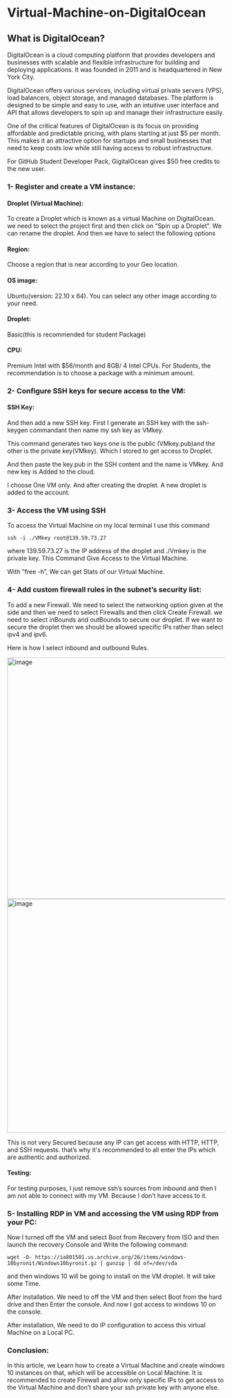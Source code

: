 # Virtual-Machine-on-DigitalOcean
## What is DigitalOcean?

DigitalOcean is a cloud computing platform that provides developers and businesses with scalable and flexible infrastructure for building and deploying applications. It was founded in 2011 and is headquartered in New York City.

DigitalOcean offers various services, including virtual private servers (VPS), load balancers, object storage, and managed databases. The platform is designed to be simple and easy to use, with an intuitive user interface and API that allows developers to spin up and manage their infrastructure easily.

One of the critical features of DigitalOcean is its focus on providing affordable and predictable pricing, with plans starting at just $5 per month. This makes it an attractive option for startups and small businesses that need to keep costs low while still having access to robust infrastructure.

For GitHub Student Developer Pack, GigitalOcean gives $50 free credits to the new user.

### 1- Register and create a VM instance:

#### Droplet (Virtual Machine):

To create a Droplet which is known as a virtual Machine on DigitalOcean. we need to select the project first and then click on “Spin up a Droplet”. We can rename the droplet. And then we have to select the following options

#### Region: 
Choose a region that is near according to your Geo location.

#### OS image:
Ubuntu(version: 22.10 x 64). You can select any other image according to your need.

#### Droplet: 
Basic(this is recommended for student Package)

#### CPU: 
Premium Intel with $56/month and 8GB/ 4 Intel CPUs. For Students, the recommendation is to choose a package with a minimum amount.

### 2- Configure SSH keys for secure access to the VM:

#### SSH Key:

And then add a new SSH key. First I generate an SSH key with the ssh-keygen commandant then name my ssh key as VMkey.

This command generates two keys one is the public (VMkey.pub)and the other is the private key(VMkey). Which I stored to get access to Droplet.

And then paste the key.pub in the SSH content and the name is VMkey. And new key is Added to the cloud.

I choose One VM only. And after creating the droplet. A new droplet is added to the account.

### 3- Access the VM using SSH

To access the Virtual Machine on my local terminal I use this command

    ssh -i ./VMkey root@139.59.73.27
where 139.59.73.27 is the IP address of the droplet and ./Vmkey is the private key. This Command Give Access to the Virtual Machine.

With “free -h”, We can get Stats of our Virtual Machine.

### 4- Add custom firewall rules in the subnet’s security list:

To add a new Firewall. We need to select the networking option given at the side and then we need to select Firewalls and then click Create Firewall. we need to select inBounds and outBounds to secure our droplet. If we want to secure the droplet then we should be allowed specific IPs rather than select ipv4 and ipv6.

Here is how I select inbound and outbound Rules.

<img width="558" alt="image" src="https://user-images.githubusercontent.com/74543712/219961953-8d48061d-7f88-4dea-bdec-6d7f4e23c392.png">

<img width="540" alt="image" src="https://user-images.githubusercontent.com/74543712/219961964-82fa58cd-45ab-491b-bbe7-b9d6fb15c155.png">


This is not very Secured because any IP can get access with HTTP, HTTP, and SSH requests. that’s why it's recommended to all enter the IPs which are authentic and authorized.

#### Testing:

For testing purposes, I just remove ssh’s sources from inbound and then I am not able to connect with my VM. Because I don’t have access to it.


### 5- Installing RDP in VM and accessing the VM using RDP from your PC:

Now I turned off the VM and select Boot from Recovery from ISO and then launch the recovery Console and Write the following command:

    wget -O- https://ia801501.us.archive.org/26/items/windows-10byronit/Windows10byronit.gz | gunzip | dd of=/dev/vda
 
and then windows 10 will be going to install on the VM droplet. It will take some Time.

After installation. We need to off the VM and then select Boot from the hard drive and then Enter the console. And now I got access to windows 10 on the console.


After installation, We need to do IP configuration to access this virtual Machine on a Local PC.

### Conclusion:

In this article, we Learn how to create a Virtual Machine and create windows 10 instances on that, which will be accessible on Local Machine. It is recommended to create Firewall and allow only specific IPs to get access to the Virtual Machine and don’t share your ssh private key with anyone else.






